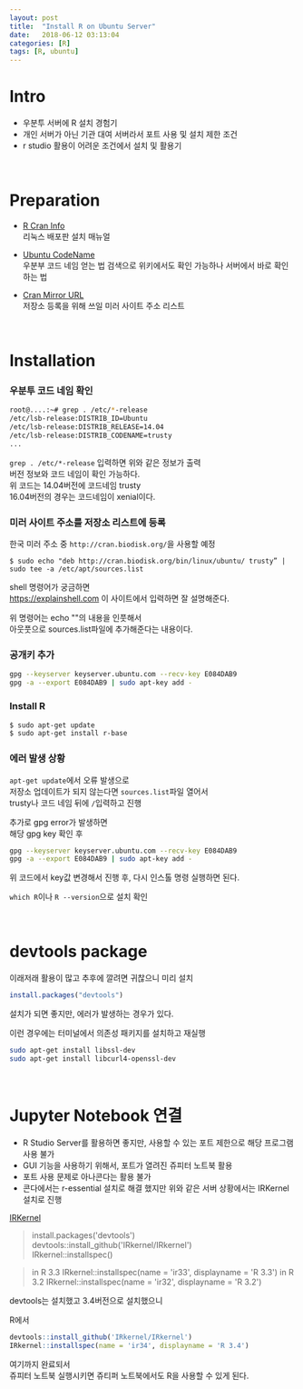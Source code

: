 ```yaml
---
layout: post
title:  "Install R on Ubuntu Server"
date:   2018-06-12 03:13:04
categories: [R]
tags: [R, ubuntu]
---
```


# Intro

* 우분투 서버에 R 설치 경험기
* 개인 서버가 아닌 기관 대여 서버라서 포트 사용 및 설치 제한 조건
* r studio 활용이 어려운 조건에서 설치 및 활용기

<br>

# Preparation

* [R Cran Info](https://cran.r-project.org/bin/linux/ubuntu/)  
리눅스 배포판 설치 매뉴얼  


* [Ubuntu CodeName](https://zetawiki.com/wiki/%EB%A6%AC%EB%88%85%EC%8A%A4_%EC%A2%85%EB%A5%98_%ED%99%95%EC%9D%B8,_%EB%A6%AC%EB%88%85%EC%8A%A4_%EB%B2%84%EC%A0%84_%ED%99%95%EC%9D%B8)  
우분부 코드 네임 얻는 법
검색으로 위키에서도 확인 가능하나 서버에서 바로 확인하는 법

* [Cran Mirror URL](https://cran.r-project.org/mirrors.html)  
저장소 등록을 위해 쓰일 미러 사이트 주소 리스트

<br>

# Installation

### 우분투 코드 네임 확인
```bash
root@....:~# grep . /etc/*-release
/etc/lsb-release:DISTRIB_ID=Ubuntu
/etc/lsb-release:DISTRIB_RELEASE=14.04
/etc/lsb-release:DISTRIB_CODENAME=trusty
...
```
`grep . /etc/*-release` 입력하면 위와 같은 정보가 출력  
버전 정보와 코드 네임이 확인 가능하다.  
위 코드는  14.04버전에 코드네임 trusty  
16.04버전의 경우는 코드네임이 xenial이다.

### 미러 사이트 주소를 저장소 리스트에 등록

한국 미러 주소 중 `http://cran.biodisk.org/`을 사용할 예정

```
$ sudo echo "deb http://cran.biodisk.org/bin/linux/ubuntu/ trusty” | sudo tee -a /etc/apt/sources.list  
```

shell 명령어가 궁금하면  
https://explainshell.com
이 사이트에서 입력하면 잘 설명해준다.

위 명령어는 echo ""의 내용을 인풋해서  
아웃풋으로 sources.list파일에 추가해준다는 내용이다.


### 공개키 추가
```bash
gpg --keyserver keyserver.ubuntu.com --recv-key E084DAB9
gpg -a --export E084DAB9 | sudo apt-key add -
```

### Install R

```bash
$ sudo apt-get update        
$ sudo apt-get install r-base
```

### 에러 발생 상황

`apt-get update`에서 오류 발생으로  
저장소 업데이트가 되지 않는다면
`sources.list`파일 열어서  
trusty나 코드 네임 뒤에 `/`입력하고 진행

추가로 gpg error가 발생하면  
해당 gpg key 확인 후

```bash
gpg --keyserver keyserver.ubuntu.com --recv-key E084DAB9
gpg -a --export E084DAB9 | sudo apt-key add -
```
위 코드에서 key값 변경해서 진행 후,
다시 인스톨 명령 실행하면 된다.

`which R`이나 `R --version`으로 설치 확인

<br>

# devtools package

이래저래 활용이 많고 추후에 깔려면 귀찮으니
미리 설치
```R
install.packages("devtools")
```

설치가 되면 좋지만, 에러가 발생하는 경우가 있다.

이런 경우에는 터미널에서 의존성 패키지를 설치하고 재실행

```bash
sudo apt-get install libssl-dev
sudo apt-get install libcurl4-openssl-dev
```
<br>

# Jupyter Notebook 연결  

* R Studio Server를 활용하면 좋지만,
사용할 수 있는 포트 제한으로 해당 프로그램 사용 불가
* GUI 기능을 사용하기 위해서,
포트가 열려진 쥬피터 노트북 활용
* 포트 사용 문제로 아나콘다는 활용 불가
* 콘다에서는 r-essential 설치로 해결 했지만
위와 같은 서버 상황에서는 IRKernel 설치로 진행

[IRKernel](https://github.com/IRkernel/IRkernel)

> install.packages('devtools')
> devtools::install_github('IRkernel/IRkernel')  
> IRkernel::installspec()

> in R 3.3
> IRkernel::installspec(name = 'ir33', displayname = 'R 3.3')
> in R 3.2
> IRkernel::installspec(name = 'ir32', displayname = 'R 3.2')

devtools는 설치했고 3.4버전으로 설치했으니  

R에서
```R
devtools::install_github('IRkernel/IRkernel')
IRkernel::installspec(name = 'ir34', displayname = 'R 3.4')
```

여기까지 완료되서  
쥬피터 노트북 실행시키면
쥬티퍼 노트북에서도 R을 사용할 수 있게 된다.
